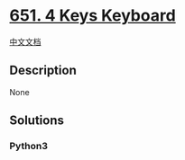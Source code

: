 # [651. 4 Keys Keyboard](https://leetcode.com/problems/4-keys-keyboard)

[中文文档](/leetcode/0600-0699/0651.4%20Keys%20Keyboard/README.md)

## Description

None

## Solutions

<!-- tabs:start -->

### **Python3**

```python

```

<!-- tabs:end -->
